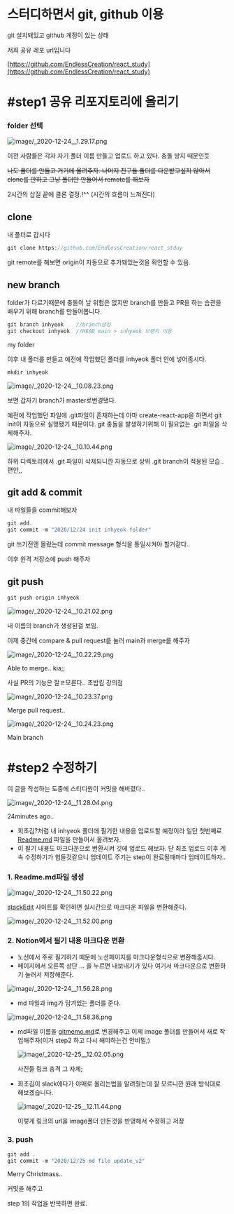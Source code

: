 # 스터디하면서 git, github 이용

git 설치돼있고 github 계정이 있는 상태

저희 공유 레포 url입니다

[https://github.com/EndlessCreation/react_study](https://github.com/EndlessCreation/react_study)

# #step1 공유 리포지토리에 올리기

### folder 선택

![image/_2020-12-24__1.29.17.png](image/_2020-12-24__1.29.17.png)

이전 사람들은 각자 자기 폴더 이름 만들고 업로드 하고 있다. 충돌 방지 때문인듯

~~나도 폴더를 만들고 거기에 올려주자. 나머지 친구들 폴더를 다운받고싶지 않아서 clone를 안하고 그냥 폴더만 만들어서 remote를 해보자~~

2시간의 삽질 끝에 클론 결정.!^^ (시간의 흐름이 느껴진다)

## clone

내 폴더로 갑시다

```jsx
git clone https://github.com/EndlessCreation/react_stduy
```

git remote를 해보면 origin이 자동으로 추가돼있는것을 확인할 수 있음.

## new branch

folder가 다르기때문에 충돌이 날 위험은 없지만 branch를 만들고 PR을 하는 습관을 배우기 위해 branch를 만들어봅니다.

```jsx
git branch inhyeok    //branch생성
git checkout inhyeok  //HEAD main > inhyeok 브랜치 이동
```

my folder

이후 내 폴더를 만들고 예전에 작업했던 폴더를 inhyeok 폴더 안에 넣어줍시다.

```jsx
mkdir inhyeok
```

![image/_2020-12-24__10.08.23.png](image/_2020-12-24__10.08.23.png)

보면 갑자기 branch가 master로변경됐다.

예전에 작업했던 파일에 .git파일이 존재하는데 아마 create-react-app을 하면서 git init이 자동으로 실행됐기 때문이다. git 충돌을 발생하기위해 이 필요없는 .git 파일을 삭제해주자.

![image/_2020-12-24__10.10.44.png](image/_2020-12-24__10.10.44.png)

하위 디렉토리에서 .git 파일이 삭제되니깐 자동으로 상위 .git branch이 적용된 모습.. 편안,,

## git add & commit

내 파일들을 commit해보자

```jsx
git add.
git commit -m "2020/12/24 init inhyeok folder"
```

git 쓰기전엔 몰랐는데 commit message 형식을 통일시켜야 할거같다..

이후 원격 저장소에 push 해주자

## git push

```jsx
git push origin inhyeok
```

![image/_2020-12-24__10.21.02.png](image/_2020-12-24__10.21.02.png)

내 이름의 branch가 생성된걸 보임.

이제 중간에 compare & pull request를 눌러 main과 merge를 해주자

![image/_2020-12-24__10.22.29.png](image/_2020-12-24__10.22.29.png)

Able to merge.. kia;;

사실 PR의 기능은 잘ㄹ모른다.. 초밥킴 강의점

![image/_2020-12-24__10.23.37.png](image/_2020-12-24__10.23.37.png)

Merge pull request..

![image/_2020-12-24__10.24.23.png](image/_2020-12-24__10.24.23.png)

Main branch

# #step2 수정하기

이 글을 작성하는 도중에 스터디원이 커밋을 해버렸다..

![image/_2020-12-24__11.28.04.png](image/_2020-12-24__11.28.04.png)

24minutes ago..

- 희초김?처럼 내 inhyeok 폴더에 필기한 내용을 업로드할 예정이라 일단 첫번째로 [Readme.md](http://readme.md) 파일을 만들어서 올려보자.
- 이 필기 내용도 마크다운으로 변환시켜 깃에 업로드 해보자. 단 최초 업로드 이후 계속 수정하기가 힘들것같으니 업데이트 주기는 step이 완료될때마다 업데이트하자..

### 1. Readme.md파일 생성

![image/_2020-12-24__11.50.22.png](image/_2020-12-24__11.50.22.png)

[stackEdit](https://stackedit.io/app#) 사이트를 확인하면 실시간으로 마크다운 파일을 변환해준다.

![image/_2020-12-24__11.52.00.png](image/_2020-12-24__11.52.00.png)

### 2. Notion에서 필기 내용 마크다운 변환

- 노션에서 주로 필기하기 때문에 노션페이지를 마크다운형식으로 변환해줍시다.
- 페이지에서 오른쪽 상단 ... 을 누르면 내보내기가 있다 여기서 마크다운으로 변환하기 눌러서 저장해준다.

![image/_2020-12-24__11.56.28.png](image/_2020-12-24__11.56.28.png)

- md 파일과 img가 담겨있는 폴더를 준다.

![image/_2020-12-24__11.58.36.png](image/_2020-12-24__11.58.36.png)

- md파일 이름을 [gitmemo.md](http://gitmemo.md)로 변경해주고 이제 image 폴더를 만들어서 새로 작업해주자(이거 step2 하고 다시 해야하는건 안비밀;)

  ![image/_2020-12-25__12.02.05.png](image/_2020-12-25__12.02.05.png)

  사진들 링크 충격 그 자체;

- 희초김이 slack에다가 야매로 올리는법을 알려줬는데 잘 모르니깐 원래 방식대로 해보겠습니다.

  ![image/_2020-12-25__12.11.44.png](image/_2020-12-25__12.11.44.png)

  이렇게 링크의 url을 image폴더 만든것을 반영해서 수정하고 저장

### 3. push

```jsx
git add .
git commit -m "2020/12/25 md file update_v2"
```

Merry Christmass..

커밋을 해주고

step 1의 작업을 반복하면 완료.
